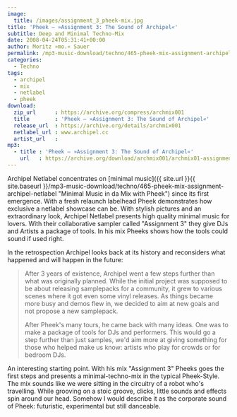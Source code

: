 ```yaml
---
image:
  title: /images/assignment_3_pheek-mix.jpg
title: 'Pheek – »Assignment 3: The Sound of Archipel«'
subtitle: Deep and Minimal Techno-Mix
date: 2008-04-24T05:31:41+00:00
author: Moritz »mo.« Sauer
permalink: /mp3-music-download/techno/465-pheek-mix-assignment-archipel-netlabel
categories:
  - Techno
tags:
  - archipel
  - mix
  - netlabel
  - pheek
download:
  zip_url      : https://archive.org/compress/archmix001
  title        : 'Pheek – »Assignment 3: The Sound of Archipel«'
  release_url  : https://archive.org/details/archmix001
  netlabel_url : www.archipel.cc
  artist_url   : 
mp3:
  - title : 'Pheek – »Assignment 3: The Sound of Archipel«'
    url   : https://archive.org/download/archmix001/archmix01-assignment3bypheek.mp3
---
```

Archipel Netlabel concentrates on [minimal music]({{ site.url }}{{ site.baseurl }}/mp3-music-download/techno/465-pheek-mix-assignment-archipel-netlabel "Minimal Music in da Mix with Pheek") since its first emergence. With a fresh relaunch labelhead Pheek demonstrates how exclusive a netlabel showcase can be. With stylish pictures and an extraordinary look, Archipel Netlabel presents high quality minimal music for lovers. With their collaborative sampler called "Assignment 3" they give DJs and Artists a package of tools. In his mix Pheeks shows how the tools could sound if used right.<!--more-->

In the retrospection Archipel looks back at its history and reconsiders what happened and will happen in the future:

> After 3 years of existence, Archipel went a few steps further than what was originally planned. While the initial project was supposed to be about releasing samplepacks for a community, it grew to various scenes where it got even some vinyl releases. As things became more busy and demos flew in, we decided to aim at new goals and not propose a new samplepack.
> 
> After Pheek's many tours, he came back with many ideas. One was to make a package of tools for DJs and performers. This would go a step further than just samples, we'd aim more at giving something for those who helped make us know: artists who play for crowds or for bedroom DJs.

An interesting starting point. With his mix "Assignment 3" Pheeks goes the first steps and presents a minimal-techno-mix in the typical Pheek-Style. The mix sounds like we were sitting in the circuitry of a robot who's travelling. While grooving on a stoic groove, clicks, little sounds and effects spin around our head. Somehow I would describe it as the corporate sound of Pheek: futuristic, experimental but still <span>danceable</span>.
